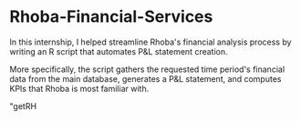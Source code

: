 # Rhoba-Financial-Services

In this internship, I helped streamline Rhoba's financial analysis process by writing an R script that automates P&L statement creation. 

More specifically, the script gathers the requested time period's financial data from the main database, generates a P&L statement, and computes KPIs that Rhoba is most familiar with. 

"getRH

